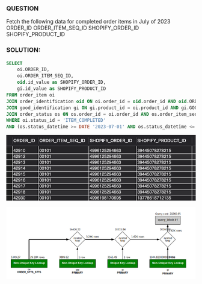 ### QUESTION

Fetch the following data for completed order items in July of 2023
    ORDER_ID
    ORDER_ITEM_SEQ_ID
    SHOPIFY_ORDER_ID
    SHOPIFY_PRODUCT_ID


### SOLUTION:

```sql
SELECT
	oi.ORDER_ID,
	oi.ORDER_ITEM_SEQ_ID,
	oid.id_value as SHOPIFY_ORDER_ID,
	gi.id_value as SHOPIFY_PRODUCT_ID
FROM order_item oi 
JOIN order_identification oid ON oi.order_id = oid.order_id AND oid.ORDER_IDENTIFICATION_TYPE_ID = 'SHOPIFY_ORD_ID' AND oid.thru_date IS NULL 
JOIN good_identification gi ON gi.product_id = oi.product_id AND gi.GOOD_IDENTIFICATION_TYPE_ID = 'SHOPIFY_PROD_ID' AND gi.thru_date IS NULL 
JOIN order_status os ON os.order_id = oi.order_id AND os.order_item_seq_id = oi.order_item_seq_id AND os.status_id = 'ITEM_COMPLETED'
WHERE oi.status_id = 'ITEM_COMPLETED'
AND (os.status_datetime >= DATE '2023-07-01' AND os.status_datetime <= DATE '2023-08-01');

```

![Alt text](image.png)

![alt text](image-1.png)